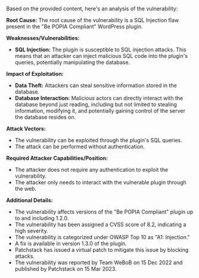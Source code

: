 Based on the provided content, here's an analysis of the vulnerability:

**Root Cause:** The root cause of the vulnerability is a SQL Injection flaw present in the "Be POPIA Compliant" WordPress plugin.

**Weaknesses/Vulnerabilities:**
*   **SQL Injection:** The plugin is susceptible to SQL injection attacks. This means that an attacker can inject malicious SQL code into the plugin's queries, potentially manipulating the database.

**Impact of Exploitation:**
*   **Data Theft:** Attackers can steal sensitive information stored in the database.
*   **Database Interaction:** Malicious actors can directly interact with the database beyond just reading, including but not limited to stealing information, modifying it, and potentially gaining control of the server the database resides on.

**Attack Vectors:**
*   The vulnerability can be exploited through the plugin's SQL queries.
*   The attack can be performed without authentication.

**Required Attacker Capabilities/Position:**
*   The attacker does not require any authentication to exploit the vulnerability.
*   The attacker only needs to interact with the vulnerable plugin through the web.

**Additional Details:**
*   The vulnerability affects versions of the "Be POPIA Compliant" plugin up to and including 1.2.0.
*   The vulnerability has been assigned a CVSS score of 8.2, indicating a high severity.
*   The vulnerability is categorized under OWASP Top 10 as "A1: Injection."
*   A fix is available in version 1.3.0 of the plugin.
*   Patchstack has issued a virtual patch to mitigate this issue by blocking attacks.
*   The vulnerability was reported by Team WeBoB on 15 Dec 2022 and published by Patchstack on 15 Mar 2023.